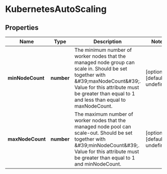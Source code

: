 # KubernetesAutoScaling

## Properties
| Name | Type | Description | Notes |
| ------------ | ------------- | ------------- | ------------- |
| **minNodeCount** | **number** | The minimum number of worker nodes that the managed node group can scale in. Should be set together with \&#39;maxNodeCount\&#39;. Value for this attribute must be greater than equal to 1 and less than equal to maxNodeCount. | [optional] [default to undefined] |
| **maxNodeCount** | **number** | The maximum number of worker nodes that the managed node pool can scale-out. Should be set together with \&#39;minNodeCount\&#39;. Value for this attribute must be greater than equal to 1 and minNodeCount. | [optional] [default to undefined] |


